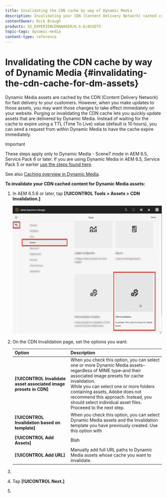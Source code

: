 ```yaml
---
title: Invalidating the CDN cache by way of Dynamic Media
description: Invalidating your CDN (Content Delivery Network) cached content lets you quickly update assets that are delivered by Dynamic Media, instead of waiting for the cache to expire.
contentOwner: Rick Brough
products: SG_EXPERIENCEMANAGER/6.5.6/ASSETS
topic-tags: dynamic-media
content-type: reference
---
```


# Invalidating the CDN cache by way of Dynamic Media {#invalidating-the-cdn-cache-for-dm-assets}

Dynamic Media assets are cached by the CDN (Content Delivery Network) for fast delivery to your customers. However, when you make updates to those assets, you may want those changes to take effect immediately on your website. Purging or invalidating the CDN cache lets you quickly update assets that are delivered by Dynamic Media. Instead of waiting for the cache to expire using a TTL (Time To Live) value (default is 10 hours), you can send a request from within Dynamic Media to have the cache expire immediately.

>[!IMPORTANT]
>
>These steps apply only to Dynamic Media - Scene7 mode in AEM 6.5, Service Pack 6 or later. If you are using Dynamic Media in AEM 6.5, Service Pack 5 or earlier [use the steps found here](/help/assets/invalidate-cdn-cached-content.md).

See also [Caching overview in Dynamic Media](https://helpx.adobe.com/experience-manager/scene7/kb/base/caching-questions/scene7-caching-overview.html).

**To invalidate your CDN cached content for Dynamic Media assets:**

1. In AEM 6.5.6 or later, tap **[!UICONTROL Tools > Assets > CDN Invalidation.]**

    ![CDN Validation feature](/help/assets/assets-dm/cdn-invalidation-path.png)

1. On the CDN Invalidation page, set the options you want:

    | Option | Description |
    | --- | --- |
    | **[!UICONTROL Invalidate asset associated image presets in CDN]** | When you check this option, you can select one or more Dynamic Media assets&ndash;regardless of MIME type&ndash;and their associated image presets for cache invalidation.<br>While you can select one or more folders containing assets, Adobe does not recommend this approach. Instead, you should select individual asset files.<br>Proceeed to the next step.|
    | **[!UICONTROL Invalidation based on template]** | When you check this option, you can select Dynamic Media assets and the Invalidation template you have previously created. Use this option with  |
    | **[!UICONTROL Add Assets]** | Blah |
    | **[!UICONTROL Add URL]** | Manually add full URL paths to Dynamic Media assets whose cache you want to invalidate. |

1. 
1. Tap **[!UICONTROL Next.]**
1. 